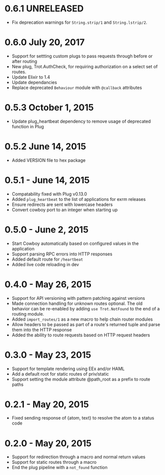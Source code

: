 # 0.6.1 UNRELEASED
- Fix deprecation warnings for `String.strip/1` and `String.lstrip/2`.

# 0.6.0 July 20, 2017
- Support for settting custom plugs to pass requests through before or after routing
- New plug, Trot.AuthCheck, for requiring authorization on a select set of routes.
- Update Elixir to 1.4
- Update dependancies
- Replace deprecated `Behaviour` module with `@callback` attributes

# 0.5.3 October 1, 2015
- Update plug_heartbeat dependency to remove usage of deprecated function in Plug

# 0.5.2 June 14, 2015
- Added VERSION file to hex package

# 0.5.1 - June 14, 2015
- Compatability fixed with Plug v0.13.0
- Added `plug_heartbeat` to the list of applications for exrm releases
- Ensure redirects are sent with lowercase headers
- Convert cowboy port to an integer when starting up

# 0.5.0 - June 2, 2015
- Start Cowboy automatically based on configured values in the application
- Support parsing RPC errors into HTTP responses
- Added default route for `/heartbeat`
- Added live code reloading in dev

# 0.4.0 - May 26, 2015
- Support for API versioning with pattern patching against versions
- Made connection handling for unknown routes optional. The old behavior can be re-enabled by adding `use Trot.NotFound` to the end of a routing module.
- Added `import_routes/1` as a new macro to help chain router modules
- Allow headers to be passed as part of a route's returned tuple and parse them into the HTTP response
- Added the ability to route requests based on HTTP request headers

# 0.3.0 - May 23, 2015
- Support for template rendering using EEx and/or HAML
- Add a default root for static routes of priv/static
- Support setting the module attribute @path_root as a prefix to route paths

# 0.2.1 - May 20, 2015
- Fixed sending response of {atom, text} to resolve the atom to a status code

# 0.2.0 - May 20, 2015
- Support for redirection through a macro and normal return values
- Support for static routes through a macro
- End the plug pipeline with a `not_found` function
